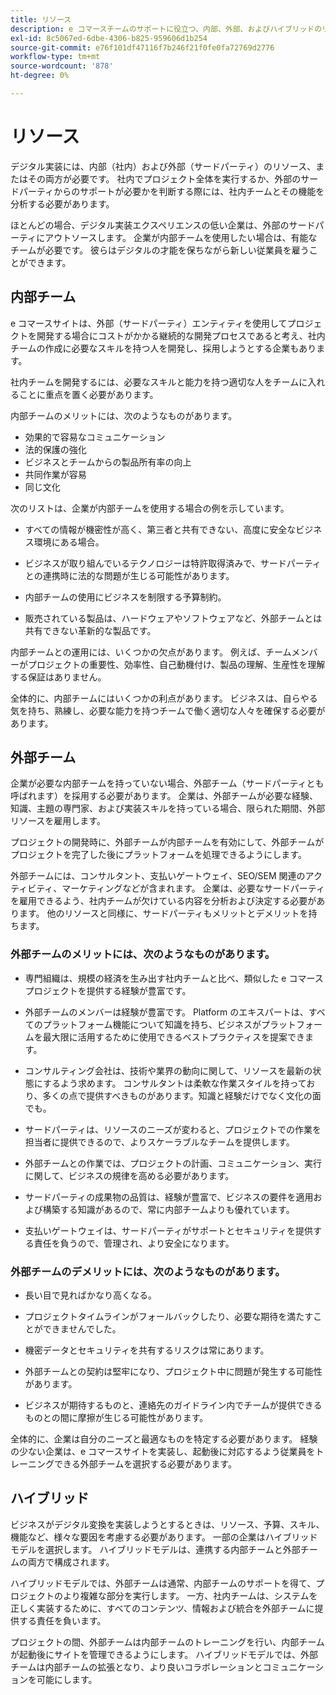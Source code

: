 ```yaml
---
title: リソース
description: e コマースチームのサポートに役立つ、内部、外部、およびハイブリッドのリソースについて説明します。
exl-id: 8c5067ed-6dbe-4306-b825-959606d1b254
source-git-commit: e76f101df47116f7b246f21f0fe0fa72769d2776
workflow-type: tm+mt
source-wordcount: '878'
ht-degree: 0%

---
```


# リソース

デジタル実装には、内部（社内）および外部（サードパーティ）のリソース、またはその両方が必要です。 社内でプロジェクト全体を実行するか、外部のサードパーティからのサポートが必要かを判断する際には、社内チームとその機能を分析する必要があります。

ほとんどの場合、デジタル実装エクスペリエンスの低い企業は、外部のサードパーティにアウトソースします。 企業が内部チームを使用したい場合は、有能なチームが必要です。 彼らはデジタルの才能を保ちながら新しい従業員を雇うことができます。

## 内部チーム

e コマースサイトは、外部（サードパーティ）エンティティを使用してプロジェクトを開発する場合にコストがかかる継続的な開発プロセスであると考え、社内チームの作成に必要なスキルを持つ人を開発し、採用しようとする企業もあります。

社内チームを開発するには、必要なスキルと能力を持つ適切な人をチームに入れることに重点を置く必要があります。

内部チームのメリットには、次のようなものがあります。

- 効果的で容易なコミュニケーション
- 法的保護の強化
- ビジネスとチームからの製品所有率の向上
- 共同作業が容易
- 同じ文化

次のリストは、企業が内部チームを使用する場合の例を示しています。

- すべての情報が機密性が高く、第三者と共有できない、高度に安全なビジネス環境にある場合。

- ビジネスが取り組んでいるテクノロジーは特許取得済みで、サードパーティとの連携時に法的な問題が生じる可能性があります。

- 内部チームの使用にビジネスを制限する予算制約。

- 販売されている製品は、ハードウェアやソフトウェアなど、外部チームとは共有できない革新的な製品です。

内部チームとの運用には、いくつかの欠点があります。 例えば、チームメンバーがプロジェクトの重要性、効率性、自己動機付け、製品の理解、生産性を理解する保証はありません。

全体的に、内部チームにはいくつかの利点があります。 ビジネスは、自らやる気を持ち、熟練し、必要な能力を持つチームで働く適切な人々を確保する必要があります。

## 外部チーム

企業が必要な内部チームを持っていない場合、外部チーム（サードパーティとも呼ばれます）を採用する必要があります。 企業は、外部チームが必要な経験、知識、主題の専門家、および実装スキルを持っている場合、限られた期間、外部リソースを雇用します。

プロジェクトの開発時に、外部チームが内部チームを有効にして、外部チームがプロジェクトを完了した後にプラットフォームを処理できるようにします。

外部チームには、コンサルタント、支払いゲートウェイ、SEO/SEM 関連のアクティビティ、マーケティングなどが含まれます。 企業は、必要なサードパーティを雇用できるよう、社内チームが欠けている内容を分析および決定する必要があります。 他のリソースと同様に、サードパーティもメリットとデメリットを持ちます。

### 外部チームのメリットには、次のようなものがあります。

- 専門組織は、規模の経済を生み出す社内チームと比べ、類似した e コマースプロジェクトを提供する経験が豊富です。

- 外部チームのメンバーは経験が豊富です。 Platform のエキスパートは、すべてのプラットフォーム機能について知識を持ち、ビジネスがプラットフォームを最大限に活用するために使用できるベストプラクティスを提案できます。

- コンサルティング会社は、技術や業界の動向に関して、リソースを最新の状態にするよう求めます。 コンサルタントは柔軟な作業スタイルを持っており、多くの点で提供すべきものがあります。知識と経験だけでなく文化の面でも。

- サードパーティは、リソースのニーズが変わると、プロジェクトでの作業を担当者に提供できるので、よりスケーラブルなチームを提供します。

- 外部チームとの作業では、プロジェクトの計画、コミュニケーション、実行に関して、ビジネスの規律を高める必要があります。

- サードパーティの成果物の品質は、経験が豊富で、ビジネスの要件を適用および構築する知識があるので、常に内部チームよりも優れています。

- 支払いゲートウェイは、サードパーティがサポートとセキュリティを提供する責任を負うので、管理され、より安全になります。

### 外部チームのデメリットには、次のようなものがあります。

- 長い目で見ればかなり高くなる。

- プロジェクトタイムラインがフォールバックしたり、必要な期待を満たすことができませんでした。

- 機密データとセキュリティを共有するリスクは常にあります。

- 外部チームとの契約は堅牢になり、プロジェクト中に問題が発生する可能性があります。

- ビジネスが期待するものと、連絡先のガイドライン内でチームが提供できるものとの間に摩擦が生じる可能性があります。

全体的に、企業は自分のニーズと最適なものを特定する必要があります。 経験の少ない企業は、e コマースサイトを実装し、起動後に対応するよう従業員をトレーニングできる外部チームを選択する必要があります。

## ハイブリッド

ビジネスがデジタル変換を実装しようとするときは、リソース、予算、スキル、機能など、様々な要因を考慮する必要があります。 一部の企業はハイブリッドモデルを選択します。 ハイブリッドモデルは、連携する内部チームと外部チームの両方で構成されます。

ハイブリッドモデルでは、外部チームは通常、内部チームのサポートを得て、プロジェクトのより複雑な部分を実行します。 一方、社内チームは、システムを正しく実装するために、すべてのコンテンツ、情報および統合を外部チームに提供する責任を負います。

プロジェクトの間、外部チームは内部チームのトレーニングを行い、内部チームが起動後にサイトを管理できるようにします。 ハイブリッドモデルでは、外部チームは内部チームの拡張となり、より良いコラボレーションとコミュニケーションを可能にします。
